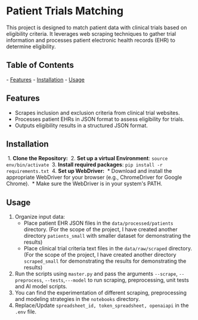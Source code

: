 # Patient Trials Matching

This project is designed to match patient data with clinical trials based on eligibility criteria. It leverages web scraping techniques to gather trial information and processes patient electronic health records (EHR) to determine eligibility.
## Table of Contents 
- [Features](#features)
- [Installation](#installation)
- [Usage](#usage)
## Features 
- Scrapes inclusion and exclusion criteria from clinical trial websites. 
- Processes patient EHRs in JSON format to assess eligibility for trials. 
- Outputs eligibility results in a structured JSON format. 
## Installation 

 1. **Clone the Repository:**
 2. **Set up a virtual Environment**: ```source env/bin/activate```
 3. **Install required packages**: ```pip install -r requirements.txt```
 4. **Set up WebDriver:**
	 * Download and install the appropriate WebDriver for your browser (e.g., ChromeDriver for Google Chrome).
	 * Make sure the WebDriver is in your system's PATH.
## Usage
1. Organize input data:
	* Place patient EHR JSON files in the `data/processed/patients` directory. (For the scope of the project, I have created another directory ```patients_small``` with smaller dataset for demonstrating the results)
	* Place clinical trial criteria text files in the `data/raw/scraped` directory. (For the scope of the project, I have created another directory ```scraped_small``` for demonstrating the results for demonstrating the results)
2. Run the scripts using ```master.py``` and pass the arguments ```--scrape```, ```--preprocess```, ```--tests```,```---model``` to run scraping, preprocessing, unit tests and AI model scripts.
3. You can find the experimentation of different scraping, preprocessing and modeling strategies in the ```notebooks``` directory.
4. Replace/Update ```spreadsheet_id, token_spreadsheet, openaiapi``` in the ```.env``` file.
